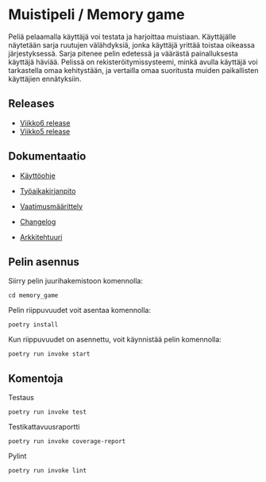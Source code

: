 # Muistipeli / Memory game

Peliä pelaamalla käyttäjä voi testata ja harjoittaa muistiaan. Käyttäjälle näytetään sarja ruutujen välähdyksiä, jonka käyttäjä yrittää toistaa oikeassa järjestyksessä. Sarja pitenee pelin edetessä ja väärästä painalluksesta käyttäjä häviää. Pelissä on rekisteröitymissysteemi, minkä avulla käyttäjä voi tarkastella omaa kehitystään, ja vertailla omaa suoritusta muiden paikallisten käyttäjien ennätyksiin.

## Releases

- [Viikko6 release](https://github.com/Savones/ot-harjoitustyo/releases/tag/viikko6)
- [Viikko5 release](https://github.com/Savones/ot-harjoitustyo/releases/tag/viikko5)

## Dokumentaatio

- [Käyttöohje](https://github.com/Savones/ot-harjoitustyo/blob/master/memory_game/dokumentaatio/kayttoohje.md)

- [Työaikakirjanpito](https://github.com/Savones/ot-harjoitustyo/blob/master/memory_game/dokumentaatio/tyoaikakirjanpito.md)

- [Vaatimusmäärittely](https://github.com/Savones/ot-harjoitustyo/blob/master/memory_game/dokumentaatio/vaatimusmaarittely.md)

- [Changelog](https://github.com/Savones/ot-harjoitustyo/blob/master/memory_game/dokumentaatio/changelog.md)

- [Arkkitehtuuri](https://github.com/Savones/ot-harjoitustyo/blob/master/memory_game/dokumentaatio/arkkitehtuuri.md)

## Pelin asennus

Siirry pelin juurihakemistoon komennolla:
```
cd memory_game
```

Pelin riippuvuudet voit asentaa komennolla:
```
poetry install
```
Kun riippuvuudet on asennettu, voit käynnistää pelin komennolla:
```
poetry run invoke start
```
## Komentoja

Testaus
```
poetry run invoke test
```
Testikattavuusraportti
```
poetry run invoke coverage-report
```
Pylint
```
poetry run invoke lint
```
